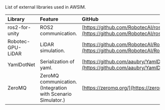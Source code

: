 List of external libraries used in AWSIM.

|Library|Feature|GitHub|
|:--|:--|:--|
|ros2-for-unity|ROS2 communication.|[https://github.com/RobotecAI/ros2-for-unity](https://github.com/RobotecAI/ros2-for-unity)|
|Robotec-GPU-LiDAR|LiDAR simulation.|[https://github.com/RobotecAI/RobotecGPULidar](https://github.com/RobotecAI/RobotecGPULidar)|
|YamlDotNet|Serialization of yaml.|[https://github.com/aaubry/YamlDotNet](https://github.com/aaubry/YamlDotNet)|
|ZeroMQ|ZeroMQ communication. (Integration with Scenario Simulator.)|[https://zeromq.org/](https://zeromq.org/)|